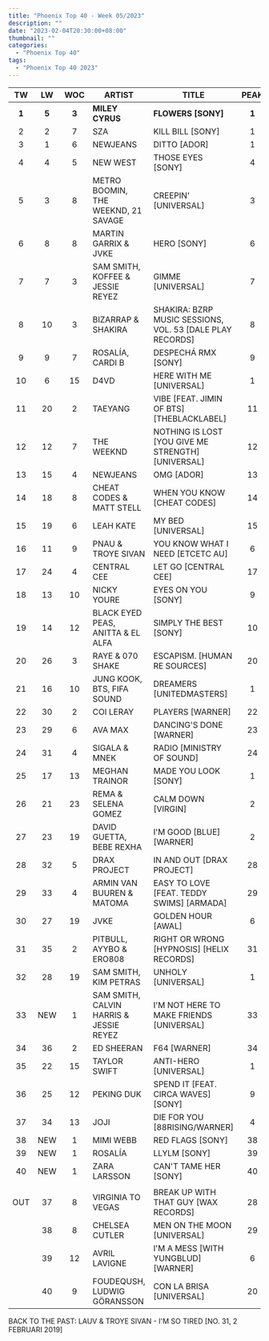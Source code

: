 ```yaml
---
title: "Phoenix Top 40 - Week 05/2023"
description: ""
date: "2023-02-04T20:30:00+08:00"
thumbnail: ""
categories:
  - "Phoenix Top 40"
tags:
  - "Phoenix Top 40 2023"
---
```

<!--more-->
|TW|LW|WOC|ARTIST|TITLE|PEAK|
|:----:|:----:|:----:|----|----|:----:|
|**1**|**5**|**3**|**MILEY CYRUS**|**FLOWERS [SONY]**|**1**|
|2|2|7|SZA|KILL BILL [SONY]|1|
|3|1|6|NEWJEANS|DITTO [ADOR]|1|
|4|4|5|NEW WEST|THOSE EYES [SONY]|4|
|5|3|8|METRO BOOMIN, THE WEEKND, 21 SAVAGE|CREEPIN' [UNIVERSAL]|3|
|6|8|8|MARTIN GARRIX & JVKE|HERO [SONY]|6|
|7|7|3|SAM SMITH, KOFFEE & JESSIE REYEZ|GIMME [UNIVERSAL]|7|
|8|10|3|BIZARRAP & SHAKIRA|SHAKIRA: BZRP MUSIC SESSIONS, VOL. 53 [DALE PLAY RECORDS]|8|
|9|9|7|ROSALÍA, CARDI B|DESPECHÁ RMX [SONY]|9|
|10|6|15|D4VD|HERE WITH ME [UNIVERSAL]|1|
|11|20|2|TAEYANG|VIBE [FEAT. JIMIN OF BTS] [THEBLACKLABEL]|11|
|12|12|7|THE WEEKND|NOTHING IS LOST [YOU GIVE ME STRENGTH] [UNIVERSAL]|12|
|13|15|4|NEWJEANS|OMG [ADOR]|13|
|14|18|8|CHEAT CODES & MATT STELL|WHEN YOU KNOW [CHEAT CODES]|14|
|15|19|6|LEAH KATE|MY BED [UNIVERSAL]|15|
|16|11|9|PNAU & TROYE SIVAN|YOU KNOW WHAT I NEED [ETCETC AU]|6|
|17|24|4|CENTRAL CEE|LET GO [CENTRAL CEE]|17|
|18|13|10|NICKY YOURE|EYES ON YOU [SONY]|9|
|19|14|12|BLACK EYED PEAS, ANITTA & EL ALFA|SIMPLY THE BEST [SONY]|10|
|20|26|3|RAYE & 070 SHAKE|ESCAPISM. [HUMAN RE SOURCES]|20|
|21|16|10|JUNG KOOK, BTS, FIFA SOUND|DREAMERS [UNITEDMASTERS]|1|
|22|30|2|COI LERAY|PLAYERS [WARNER]|22|
|23|29|6|AVA MAX|DANCING'S DONE [WARNER]|23|
|24|31|4|SIGALA & MNEK|RADIO [MINISTRY OF SOUND]|24|
|25|17|13|MEGHAN TRAINOR|MADE YOU LOOK [SONY]|1|
|26|21|23|REMA & SELENA GOMEZ|CALM DOWN [VIRGIN]|2|
|27|23|19|DAVID GUETTA, BEBE REXHA|I'M GOOD [BLUE] [WARNER]|2|
|28|32|5|DRAX PROJECT|IN AND OUT [DRAX PROJECT]|28|
|29|33|4|ARMIN VAN BUUREN & MATOMA|EASY TO LOVE [FEAT. TEDDY SWIMS] [ARMADA]|29|
|30|27|19|JVKE|GOLDEN HOUR [AWAL]|6|
|31|35|2|PITBULL, AYYBO & ERO808|RIGHT OR WRONG [HYPNOSIS] [HELIX RECORDS]|31|
|32|28|19|SAM SMITH, KIM PETRAS|UNHOLY [UNIVERSAL]|1|
|33|NEW|1|SAM SMITH, CALVIN HARRIS & JESSIE REYEZ|I'M NOT HERE TO MAKE FRIENDS [UNIVERSAL]|33|
|34|36|2|ED SHEERAN|F64 [WARNER]|34|
|35|22|15|TAYLOR SWIFT|ANTI-HERO [UNIVERSAL]|1|
|36|25|12|PEKING DUK|SPEND IT [FEAT. CIRCA WAVES] [SONY]|9|
|37|34|13|JOJI|DIE FOR YOU [88RISING/WARNER]|4|
|38|NEW|1|MIMI WEBB|RED FLAGS [SONY]|38|
|39|NEW|1|ROSALÍA|LLYLM [SONY]|39|
|40|NEW|1|ZARA LARSSON|CAN'T TAME HER [SONY]|40|
||||||
OUT|37|8|VIRGINIA TO VEGAS|BREAK UP WITH THAT GUY [WAX RECORDS]|28|
||38|8|CHELSEA CUTLER|MEN ON THE MOON [UNIVERSAL]|29|
||39|12|AVRIL LAVIGNE|I'M A MESS [WITH YUNGBLUD] [WARNER]|6|
||40|9|FOUDEQUSH, LUDWIG GÖRANSSON|CON LA BRISA [UNIVERSAL]|20|
					
BACK TO THE PAST: LAUV & TROYE SIVAN - I'M SO TIRED [NO. 31, 2 FEBRUARI 2019]